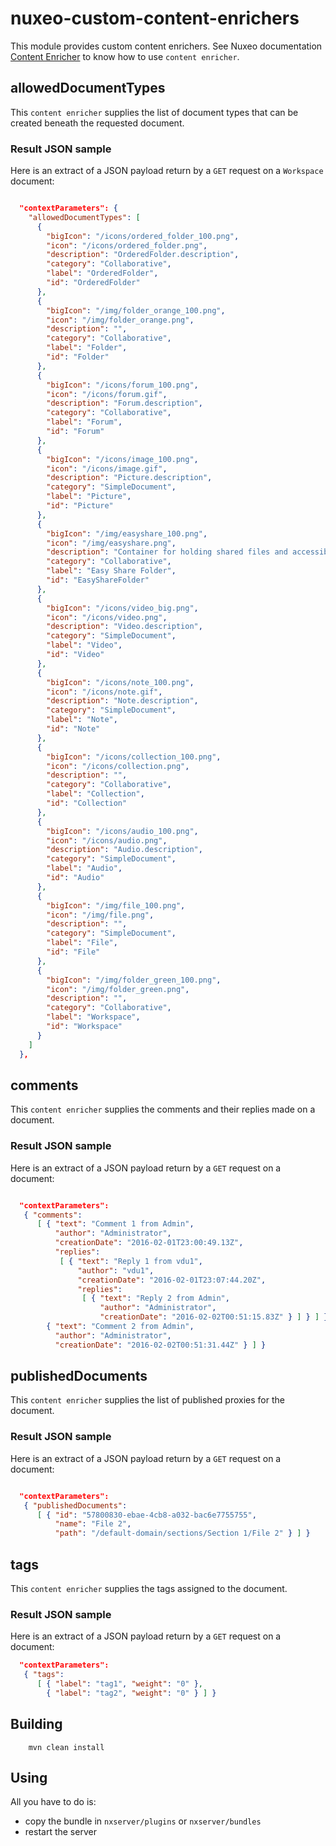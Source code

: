 # nuxeo-custom-content-enrichers

This module provides custom content enrichers.
See Nuxeo documentation [Content Enricher](https://doc.nuxeo.com/display/NXDOC60/Content+Enricher) to know how to use `content enricher`.

## allowedDocumentTypes

This `content enricher` supplies the list of document types that can be created beneath the requested document.

### Result JSON sample

Here is an extract of a JSON payload return by a `GET` request on a `Workspace` document:

```json

  "contextParameters": {
    "allowedDocumentTypes": [
      {
        "bigIcon": "/icons/ordered_folder_100.png",
        "icon": "/icons/ordered_folder.png",
        "description": "OrderedFolder.description",
        "category": "Collaborative",
        "label": "OrderedFolder",
        "id": "OrderedFolder"
      },
      {
        "bigIcon": "/img/folder_orange_100.png",
        "icon": "/img/folder_orange.png",
        "description": "",
        "category": "Collaborative",
        "label": "Folder",
        "id": "Folder"
      },
      {
        "bigIcon": "/icons/forum_100.png",
        "icon": "/icons/forum.gif",
        "description": "Forum.description",
        "category": "Collaborative",
        "label": "Forum",
        "id": "Forum"
      },
      {
        "bigIcon": "/icons/image_100.png",
        "icon": "/icons/image.gif",
        "description": "Picture.description",
        "category": "SimpleDocument",
        "label": "Picture",
        "id": "Picture"
      },
      {
        "bigIcon": "/img/easyshare_100.png",
        "icon": "/img/easyshare.png",
        "description": "Container for holding shared files and accessible anonymously by URL",
        "category": "Collaborative",
        "label": "Easy Share Folder",
        "id": "EasyShareFolder"
      },
      {
        "bigIcon": "/icons/video_big.png",
        "icon": "/icons/video.png",
        "description": "Video.description",
        "category": "SimpleDocument",
        "label": "Video",
        "id": "Video"
      },
      {
        "bigIcon": "/icons/note_100.png",
        "icon": "/icons/note.gif",
        "description": "Note.description",
        "category": "SimpleDocument",
        "label": "Note",
        "id": "Note"
      },
      {
        "bigIcon": "/icons/collection_100.png",
        "icon": "/icons/collection.png",
        "description": "",
        "category": "Collaborative",
        "label": "Collection",
        "id": "Collection"
      },
      {
        "bigIcon": "/icons/audio_100.png",
        "icon": "/icons/audio.png",
        "description": "Audio.description",
        "category": "SimpleDocument",
        "label": "Audio",
        "id": "Audio"
      },
      {
        "bigIcon": "/img/file_100.png",
        "icon": "/img/file.png",
        "description": "",
        "category": "SimpleDocument",
        "label": "File",
        "id": "File"
      },
      {
        "bigIcon": "/img/folder_green_100.png",
        "icon": "/img/folder_green.png",
        "description": "",
        "category": "Collaborative",
        "label": "Workspace",
        "id": "Workspace"
      }
    ]
  },


```

## comments

This `content enricher` supplies the comments and their replies made on a document.

### Result JSON sample

Here is an extract of a JSON payload return by a `GET` request on a document:

```json

  "contextParameters": 
   { "comments": 
      [ { "text": "Comment 1 from Admin",
          "author": "Administrator",
          "creationDate": "2016-02-01T23:00:49.13Z",
          "replies": 
           [ { "text": "Reply 1 from vdu1",
               "author": "vdu1",
               "creationDate": "2016-02-01T23:07:44.20Z",
               "replies": 
                [ { "text": "Reply 2 from Admin",
                    "author": "Administrator",
                    "creationDate": "2016-02-02T00:51:15.83Z" } ] } ] },
        { "text": "Comment 2 from Admin",
          "author": "Administrator",
          "creationDate": "2016-02-02T00:51:31.44Z" } ] } 
```

## publishedDocuments

This `content enricher` supplies the list of published proxies for the document.

### Result JSON sample

Here is an extract of a JSON payload return by a `GET` request on a document:

```json

  "contextParameters": 
   { "publishedDocuments": 
      [ { "id": "57800830-ebae-4cb8-a032-bac6e7755755",
          "name": "File 2",
          "path": "/default-domain/sections/Section 1/File 2" } ] }
```

## tags

This `content enricher` supplies the tags assigned to the document.

### Result JSON sample

Here is an extract of a JSON payload return by a `GET` request on a document:

```json
  "contextParameters": 
   { "tags":
      [ { "label": "tag1", "weight": "0" },
        { "label": "tag2", "weight": "0" } ] }
```

## Building

        mvn clean install

## Using

All you have to do is:

 - copy the bundle in `nxserver/plugins` or `nxserver/bundles`
 - restart the server
 
